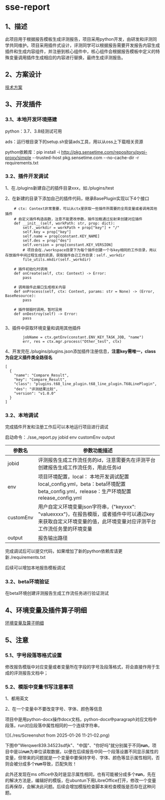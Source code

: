 # sse-report

## 1、描述

此项目用于根据报告模板生成评测报告，项目采用python开发，由研发和评测同学共同维护。项目采用插件式设计，评测同学可以根据报告需要开发报告内容生成插件和生成内容组件，并注册到核心组件中，核心组件会根据报告模板中定义的特殊变量调用插件生成相应的内容进行替换，最终生成评测报告。

## 2、方案设计

[技术方案](https://ones.ainewera.com/wiki/#/team/Ttz6FJha/space/96KkXmPP/page/TQF2mk1r)

## 3、开发插件

### 3.1、本地开发环境搭建

python：3.7、3.8经测试可用

ads：运行根目录下的setup.sh安装ads工具，用以从oss上下载相关资源

python依赖库：pip install -i http://pkg.sensetime.com/repository/pypi-proxy/simple --trusted-host pkg.sensetime.com --no-cache-dir -r requirements.txt

### 3.2、插件开发调试

1、在./plugins新建自己的插件目录xxx，如./plugins/test

2、在新建的目录下添加自己的插件代码，继承BasePlugin实现以下4个接口

```
    # ctx: Context非常重要，可以从ctx里获取一些插件所需要的全局变量或者调用其他插件
    # 自定义插件构造函数，注意不能更改参数，插件加载通过反射来创建对应插件
    def __init__(self, workPath: str, prop: dict):
        self._workdir = workPath + prop["key"] + "/"
        self.key = prop["key"]
        self.name = prop[constant.KEY_NAME]
        self.des = prop["des"]
        self.version = prop[constant.KEY_VERSION]
        # 项目会在./workspace目录下为每个插件创建一个与key相同的工作目录，用以存放插件中间过程生成的资源，获取插件自己工作目录：self._workdir
        file_utils.mkdir(self._workdir)

    # 插件初始化时调用
    def onCreate(self, ctx: Context) -> Error:
        pass

    # 调用插件此接口生成相关内容
    def onProcess(self, ctx: Context, params: str = None) -> (Error, BaseResource):
        pass

    # 插件销毁时调用，暂时没用
    def onDestroy(self) -> Error:
        pass
```

3、插件中获取环境变量和调用其他插件

```
        jobName = ctx.getEnv(constant.ENV_KEY_TASK_JOB, "name")
        err, res = ctx.mgr.process("Other_test", ctx)
```

4、开发完在./plugins/plugins.json添加插件注册信息，**注意key需唯一，class为自定义插件类全路径名**

```
[
  {
    "name": "Compare_Result",
    "key": "Compare_Result",
    "class": "plugins.t68_line_plugin.t68_line_plugin.T68LinePlugin",
    "des": "评测结果比较",
    "version": "v1.0.0"
  }
]
```

### 3.2、本地调试

完成插件开发和注册工作后可以本地运行项目进行调试

启动命令：./sse_report.py jobid env customEnv output

| 参数名    | 参数功能描述                                                 |
| --------- | ------------------------------------------------------------ |
| jobid     | 评测报告生成工作流任务的id，注意需要先在评测平台创建报告生成工作流任务，用此任务id |
| env       | 项目环境配置，local： 本地开发调试配置local_config.yml，beta：beta环境配置beta_config.yml，release：生产环境配置release_config.yml |
| customEnv | 用户自定义环境变量json字符串，{"keyxxx": "valuexxxx"}，在报告模版，或者插件中可以通过key来获取自定义环境变量的值，此环境变量对应评测平台工作流任务里的环境变量 |
| output    | 报告输出路径                                                 |

完成调试后可以提交代码，如果增加了新的python依赖库请更新./requirements.txt

后续可以增加本地报告模板调试

### 3.2、beta环境验证

在beta环境创建评测报告生成工作流任务进行验证测试

## 4、环境变量及插件算子明细

[环境变量及算子明细](https://ones.ainewera.com/wiki/#/team/Ttz6FJha/space/96KkXmPP/page/JqzHAfg1)

## 5、注意

### 5.1、字号段落等格式设置

修改报告模版中对应变量或者变量所在字段的字号及段落格式，将会直接作用于生成的评测报告文档中；

### 5.2、模版中变量书写注意事项

1、都用英文

2、在一个变量中不要改变字号、字体、颜色等信息

项目中是用python-docx操作docx文档，python-docx中paragraph对应文档中段落，run对应段落中属性相同的一个连续字符串，

![](./res/Screenshot from 2025-01-26 11-21-02.png)

下图中"Werqwer839.34523sdfjk"、"中国"、"你好吗"就分别属于不同**run**，项目中是以**run**为单位读取数据，以便在后续报告中同一个段落设置不同显示属性的变量，但带来的问题就是一个变量中要保持字号、字体、颜色等显示属性相同，否则会被分成多个**run**导致，匹配失败！

此外还发现在ms office中及时是显示属性相同，也有可能被分成多个**run**，先在的解决方法是，编辑好的模版，在ubuntun下用LibreOffice打开，修改一个变量后再保存，会解决此问题。后续会增加模版检查脚本来检查模版是否存在这种问题。
